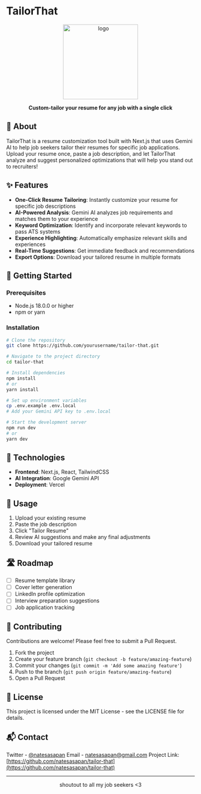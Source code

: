 
# TailorThat

<p align="center"> <img src="https://github.com/user-attachments/assets/26affcf0-c9d6-41ce-9b21-72ad0cef3c83" alt="logo" width="200"> </p> <p align="center"> <strong>Custom-tailor your resume for any job with a single click</strong> </p>

## 📄 About

TailorThat is a resume customization tool built with Next.js that uses Gemini AI to help job seekers tailor their resumes for specific job applications. Upload your resume once, paste a job description, and let TailorThat analyze and suggest personalized optimizations that will help you stand out to recruiters!

## ✨ Features

-   **One-Click Resume Tailoring**: Instantly customize your resume for specific job descriptions
-   **AI-Powered Analysis**: Gemini AI analyzes job requirements and matches them to your experience
-   **Keyword Optimization**: Identify and incorporate relevant keywords to pass ATS systems
-   **Experience Highlighting**: Automatically emphasize relevant skills and experiences
-   **Real-Time Suggestions**: Get immediate feedback and recommendations
-   **Export Options**: Download your tailored resume in multiple formats

## 🚀 Getting Started

### Prerequisites

-   Node.js 18.0.0 or higher
-   npm or yarn

### Installation

```bash
# Clone the repository
git clone https://github.com/yourusername/tailor-that.git

# Navigate to the project directory
cd tailor-that

# Install dependencies
npm install
# or
yarn install

# Set up environment variables
cp .env.example .env.local
# Add your Gemini API key to .env.local

# Start the development server
npm run dev
# or
yarn dev

```

## 🔧 Technologies

-   **Frontend**: Next.js, React, TailwindCSS
-   **AI Integration**: Google Gemini API
-   **Deployment**: Vercel

## 📱 Usage

1.  Upload your existing resume
2.  Paste the job description
3.  Click "Tailor Resume"
4.  Review AI suggestions and make any final adjustments
5.  Download your tailored resume

## 🛣️ Roadmap

-   [ ] Resume template library
-   [ ] Cover letter generation
-   [ ] LinkedIn profile optimization
-   [ ] Interview preparation suggestions
-   [ ] Job application tracking

## 🤝 Contributing

Contributions are welcome! Please feel free to submit a Pull Request.

1.  Fork the project
2.  Create your feature branch (`git checkout -b feature/amazing-feature`)
3.  Commit your changes (`git commit -m 'Add some amazing feature'`)
4.  Push to the branch (`git push origin feature/amazing-feature`)
5.  Open a Pull Request

## 📝 License

This project is licensed under the MIT License - see the LICENSE file for details.

## 📬 Contact

Twitter - [@natesasapan](https://x.com/natesasapan)
Email - natesasapan@gmail.com
Project Link: [https://github.com/natesasapan/tailor-that](https://github.com/natesasapan/tailor-that)

----------

<p align="center"> shoutout to all my job seekers <3 </p>

